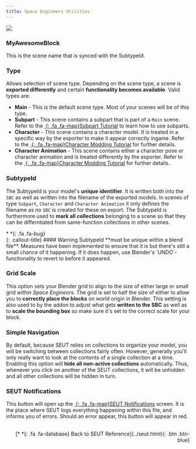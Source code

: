 ```yaml
---
title: Space Engineers Utilities
---
```

![](/modding-reference/assets/images/reference/seut/main-panel_1.png)

### MyAwesomeBlock
This is the scene name that is synced with the SubtypeId.

### Type
Allows selection of scene type. Depending on the scene type, a scene is **exported differently** and certain **functionality becomes available**. Valid types are:

* **Main** - This is the default scene type. Most of your scenes will be of this type.
* **Subpart** - This scene contains a subpart that is part of a `Main` scene. Refer to the [*&nbsp;*{: .fa .fa-map}Subpart Tutorial](/modding-reference/tutorials/tools/3d-modelling/seut/subparts) to learn how to use subparts.
* **Character** - This scene contains a character model. It is treated in a specific way by the exporter to make it appear correctly ingame. Refer to the [*&nbsp;*{: .fa .fa-map}Character Modding Tutorial](/modding-reference/tutorials/tools/3d-modelling/seut/characters) for further details.
* **Character Animation** - This scene contains either a character pose or character animation and is treated differently by the exporter. Refer to the [*&nbsp;*{: .fa .fa-map}Character Modding Tutorial](/modding-reference/tutorials/tools/3d-modelling/seut/characters) for further details.

### SubtypeId
The SubtypeId is your model's **unique identifier**. It is written both into the `SBC` as well as written into the filename of the exported models. In scenes of type `Subpart`, `Character` and `Character Animation` it only defines the filename as no `SBC` is created for these on export.
The SubtypeId is furthermore used to **mark all collections** belonging to a scene so that they can be differntiated from same-function collections in other scenes.

<div class="callout-block callout-warning"><div class="icon-holder">*&nbsp;*{: .fa .fa-bug}
</div><div class="content">
{: .callout-title}
#### Warning
SubtypeId **must be unique within a blend file**. Measures have been implemented to ensure that it is but there's still a small chance of it happening. If it does happen, use Blender's `UNDO`-functionality to revert to before it appeared.
</div></div>

### Grid Scale
This option sets your Blender grid to align to the size of either large or small grid *within Space Engineers*. The grid is set to half the size of either to allow you to **correctly place the blocks** on world origin in Blender.
This setting is also used to by the addon to adjust what gets **written to the SBC** as well as to **scale the bounding box** so make sure it's set to the correct scale for your block.

### Simple Navigation
By default, because SEUT relies on collections to organize your model, you will be switching between collections fairly often. However, generally you'll only really want to look at the contents of a single collection at a time. Enabling this option will **hide all non-active collections** automatically. Thus, whenever you click on another of the SEUT collections, it will be unhidden and all other collections will be hidden in turn.

### SEUT Notifications
This button will open up the [*&nbsp;*{: .fa .fa-map}SEUT Notifications](../seut/notifications) screen. It is the place where SEUT logs everything happening within this file, and informs you of errors. Should an error appear, this button will appear in red.
<br><br/>
<p style="text-align:right">[*&nbsp;*{: .fa .fa-database} Back to SEUT Reference](../seut.html){: .btn .btn-blue}</p>